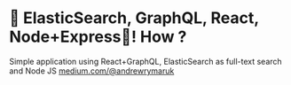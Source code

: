 # 🚀 ElasticSearch, GraphQL, React, Node+Express🤯! How ?
Simple application using React+GraphQL, ElasticSearch as full-text search and Node JS
[medium.com/@andrewrymaruk](https://medium.com/@andrewrymaruk/elasticsearch-graphql-react-node-express-how-cb2c2cc708f8)

